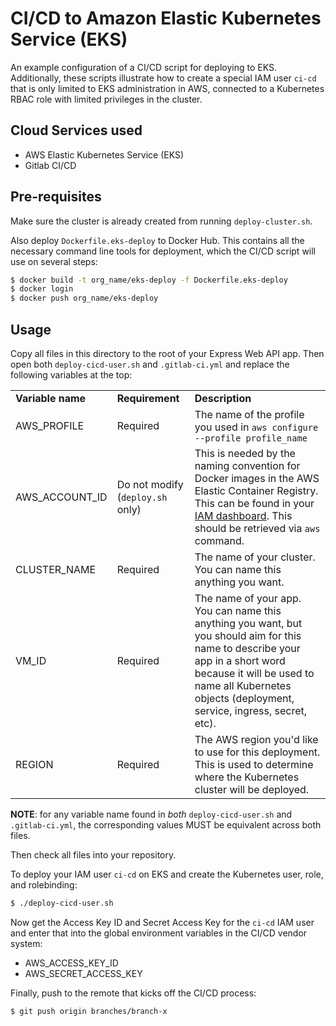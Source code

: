 # CI/CD to Amazon Elastic Kubernetes Service (EKS)

An example configuration of a CI/CD script for deploying to EKS. Additionally, these scripts illustrate how to create a special IAM user `ci-cd` that is only limited to EKS administration in AWS, connected to a Kubernetes RBAC role with limited privileges in the cluster.

## Cloud Services used
* AWS Elastic Kubernetes Service (EKS)
* Gitlab CI/CD

## Pre-requisites

Make sure the cluster is already created from running `deploy-cluster.sh`.

Also deploy `Dockerfile.eks-deploy` to Docker Hub. This contains all the necessary command line tools for deployment, which the CI/CD script will use on several steps:
```bash
$ docker build -t org_name/eks-deploy -f Dockerfile.eks-deploy
$ docker login
$ docker push org_name/eks-deploy
```

## Usage

Copy all files in this directory to the root of your Express Web API app. Then open both `deploy-cicd-user.sh` and `.gitlab-ci.yml` and replace the following variables at the top:

<table>
  <tr>
    <td><strong>Variable name</strong></td>
    <td><strong>Requirement</strong></td>
    <td><strong>Description</strong></td>
  </tr>

  <tr>
    <td>AWS_PROFILE</td>
    <td>Required</td>
    <td>The name of the profile you used in <code>aws configure --profile profile_name</code></td>
  </tr>

  <tr>
    <td>AWS_ACCOUNT_ID</td>
    <td>Do not modify (<code>deploy.sh</code> only)</td>
    <td>This is needed by the naming convention for Docker images in the AWS Elastic Container Registry. This can be found in your <a href="https://console.aws.amazon.com/iam" target="_blank">IAM dashboard</a>. This should be retrieved via <code>aws</code> command.</td>
  </tr>

  <tr>
    <td>CLUSTER_NAME</td>
    <td>Required</td>
    <td>The name of your cluster. You can name this anything you want.</td>
  </tr>

  <tr>
    <td>VM_ID</td>
    <td>Required</td>
    <td>The name of your app. You can name this anything you want, but you should aim for this name to describe your app in a short word because it will be used to name all Kubernetes objects (deployment, service, ingress, secret, etc).
  </tr>

  <tr>
    <td>REGION</td>
    <td>Required</td>
    <td>The AWS region you'd like to use for this deployment. This is used to determine where the Kubernetes cluster will be deployed.</td>
  </tr>
</table>

**NOTE**: for any variable name found in *both* `deploy-cicd-user.sh` and `.gitlab-ci.yml`, the corresponding values MUST be equivalent across both files.

Then check all files into your repository.

To deploy your IAM user `ci-cd` on EKS and create the Kubernetes user, role, and rolebinding:
```bash
$ ./deploy-cicd-user.sh
```

Now get the Access Key ID and Secret Access Key for the `ci-cd` IAM user and enter that into the global environment variables in the CI/CD vendor system:
* AWS_ACCESS_KEY_ID
* AWS_SECRET_ACCESS_KEY

Finally, push to the remote that kicks off the CI/CD process:
```bash
$ git push origin branches/branch-x
```
